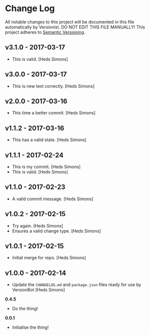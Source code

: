 # Change Log

All notable changes to this project will be documented in this file
automatically by Versionist. DO NOT EDIT THIS FILE MANUALLY!
This project adheres to [Semantic Versioning](http://semver.org/).

## v3.1.0 - 2017-03-17

* This is valid. [Heds Simons]

## v3.0.0 - 2017-03-17

* This is new text correctly. [Heds Simons]

## v2.0.0 - 2017-03-16

* This time a better commit. [Heds Simons]

## v1.1.2 - 2017-03-16

* This has a valid state. [Heds Simons]

## v1.1.1 - 2017-02-24

* This is my commit. [Heds Simons]
* This is valid. [Heds Simons]

## v1.1.0 - 2017-02-23

* A valid commit message. [Heds Simons]

## v1.0.2 - 2017-02-15

* Try again. [Heds Simons]
* Ensures a valid change type. [Heds Simons]

## v1.0.1 - 2017-02-15

* Initial merge for repo. [Heds Simons]

## v1.0.0 - 2017-02-14

* Update the `CHANGELOG.md` and `package.json` files ready for use by VersionBot [Heds Simons]

**0.4.5**
* Do the thing!

**0.0.1**
* Initialise the thing!

